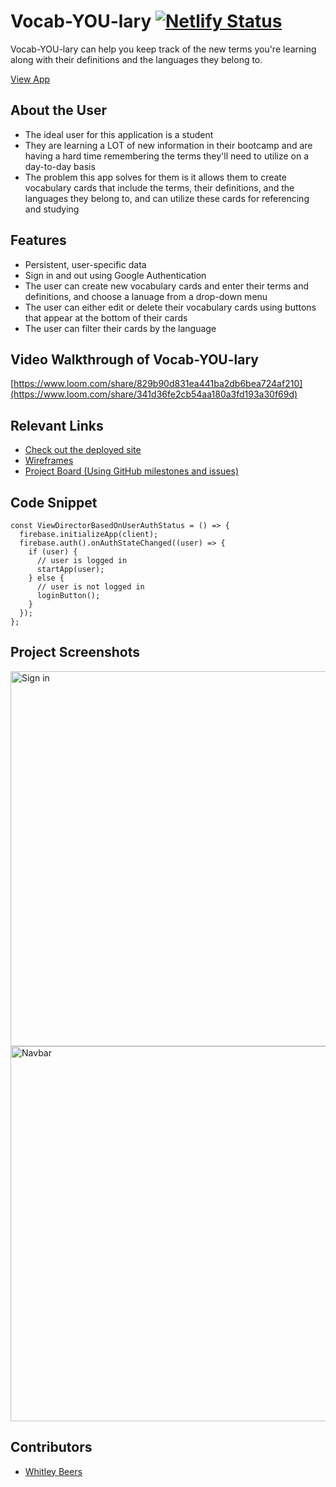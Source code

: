 # Vocab-YOU-lary  [![Netlify Status](https://api.netlify.com/api/v1/badges/fa1de939-5560-473d-93b6-10ae6a4fd2be/deploy-status)](https://app.netlify.com/sites/wb-vocab-you-lary/deploys)

Vocab-YOU-lary can help you keep track of the new terms you're learning along with their definitions and the languages they belong to.

[View App](https://wb-vocab-you-lary.netlify.app/#)

## About the User
- The ideal user for this application is a student
- They are learning a LOT of new information in their bootcamp and are having a hard time remembering the terms they'll need to utilize on a day-to-day basis
- The problem this app solves for them is it allows them to create vocabulary cards that include the terms, their definitions, and the languages they belong to, and can utilize these cards for referencing and studying

## Features <!-- List your app features using bullets! Do NOT use a paragraph. No one will read that! -->
- Persistent, user-specific data
- Sign in and out using Google Authentication
- The user can create new vocabulary cards and enter their terms and definitions, and choose a lanuage from a drop-down menu
- The user can either edit or delete their vocabulary cards using buttons that appear at the bottom of their cards
- The user can filter their cards by the language

## Video Walkthrough of Vocab-YOU-lary <!-- A loom link is sufficient -->
[https://www.loom.com/share/829b90d831ea441ba2db6bea724af210](https://www.loom.com/share/341d36fe2cb54aa180a3fd193a30f69d)

## Relevant Links <!-- Link to all the things that are required outside of the ones that have their own section -->
- [Check out the deployed site](https://wb-vocab-you-lary.netlify.app/#)
- [Wireframes](https://www.figma.com/file/IW4jF3GnzCFLYbEXlgFNIZ/MVP)
- [Project Board (Using GitHub milestones and issues)](https://github.com/WhitleyBeers/INDIVIDUAL-ASSESSMENT-vocab-YOU-lary/issues?q=is%3Aissue+is%3Aclosed)

## Code Snippet <!-- OPTIONAL, but doesn't hurt -->
```
const ViewDirectorBasedOnUserAuthStatus = () => {
  firebase.initializeApp(client);
  firebase.auth().onAuthStateChanged((user) => {
    if (user) {
      // user is logged in
      startApp(user);
    } else {
      // user is not logged in
      loginButton();
    }
  });
};
```

## Project Screenshots <!-- These can be inside of your project. Look at the repos from class and see how the images are included in the readme -->
<img width="600" alt="Sign in" src="https://user-images.githubusercontent.com/112125700/205161979-4668b875-c56d-4005-9e94-f3254fb19a68.png">
<img width="600" alt="Navbar" src="https://user-images.githubusercontent.com/112125700/205162791-32d88073-da2d-49c5-ac24-2f183c37404d.png">

## Contributors
- [Whitley Beers](https://github.com/WhitleyBeers)

